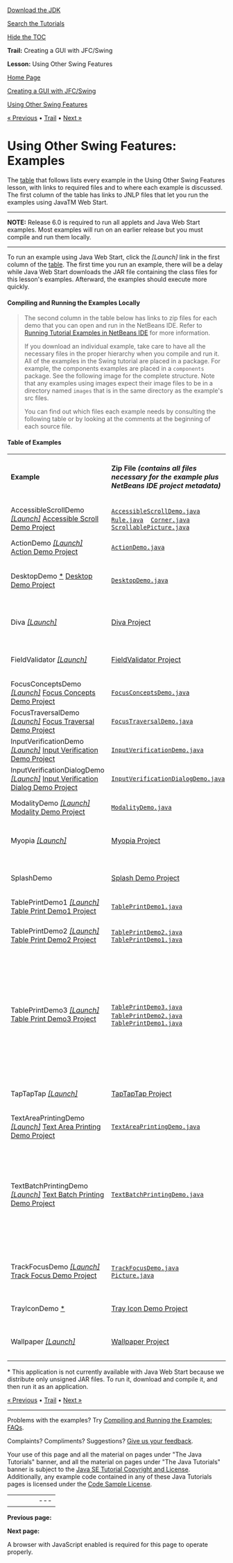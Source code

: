 [Download
the JDK](http://java.sun.com/javase/6/download.jsp)
  
[Search the
Tutorials](../../../search.html)
  
[Hide the TOC](javascript:toggleLeft())

**Trail:** Creating a GUI with JFC/Swing
  
**Lesson:** Using Other Swing Features

[Home Page](../../../index.html)
>
[Creating a GUI with JFC/Swing](../../index.html)
>
[Using Other Swing Features](index.html)

[« Previous](../../examples/components/index.html) • [Trail](../../TOC.html) • [Next »](../../examples/layout/index.html)

# Using Other Swing Features: Examples

The [table](#table) that follows
lists every example in the Using Other Swing Features lesson,
with links to required files and to where each example is discussed.
The first column of the table has links
to JNLP files
that let you run the examples using
JavaTM Web Start.

---

**NOTE:** Release 6.0 is required to run all applets and
Java Web Start examples. Most examples will run on an earlier
release but you must compile and run them locally.

---

To run an example using Java Web Start,
click the *[Launch]* link in the first column of the
[table](#table).
The first time you run an example,
there will be a delay
while Java Web Start downloads the JAR file
containing the class files for this lesson's examples.
Afterward, the examples should execute more quickly.

#### Compiling and Running the Examples Locally

> The second column in the table below has links to zip files for each
> demo that you can open and run in the NetBeans IDE. Refer to
> [Running Tutorial Examples in NetBeans IDE](../../../information/examples.html) for more information.
>
> If you download an individual example,
> take care to have all the necessary files
> in the proper hierarchy when you compile and run it.
> All of the examples in the Swing tutorial are placed in
> a package. For example, the components examples are placed
> in a `components` package.
> See the following image for the complete structure.
> Note that any examples using images expect their image files
> to be in a directory named `images`
> that is in the same directory as the example's src files.
>
> You can find out which files each example needs by consulting the
> following table or by looking at the comments at the beginning of
> each source file.

#### Table of Examples

|  |  |  |  |  |
| --- | --- | --- | --- | --- |
| **Example** | **Zip File   *(contains all files necessary for the example plus NetBeans IDE project metadata)*** | **Source Files *(first file has the main method, except for examples that run only as applets)*** | **Image & Other Files** | **Where Described** |
| AccessibleScrollDemo [*[Launch]*](http://download.oracle.com/javase/tutorialJWS/uiswing/misc/ex6/AccessibleScrollDemo.jnlp) [Accessible Scroll Demo Project](../zipfiles/misc-AccessibleScrollDemoProject.zip) | [`AccessibleScrollDemo.java`](AccessibleScrollDemoProject/src/misc/AccessibleScrollDemo.java)     [`Rule.java`](AccessibleScrollDemoProject/src/misc/Rule.java)     [`Corner.java`](AccessibleScrollDemoProject/src/misc/Corner.java)     [`ScrollablePicture.java`](AccessibleScrollDemoProject/src/misc/ScrollablePicture.java) | | [`youngdad.jpeg`](AccessibleScrollDemoProject/src/misc/images/youngdad.jpeg) | [How to Support Assistive Technologies](../../misc/access.html) |
| ActionDemo [*[Launch]*](http://download.oracle.com/javase/tutorialJWS/uiswing/misc/ex6/ActionDemo.jnlp) [Action Demo Project](../zipfiles/misc-ActionDemoProject.zip) | [`ActionDemo.java`](ActionDemoProject/src/misc/ActionDemo.java) | | [`jlfgr-1_0.jar`](http://developer.java.sun.com/developer/techDocs/hi/repository/) | [How to Use Actions](../../misc/action.html) |
| DesktopDemo [\*](#security) [Desktop Demo Project](../zipfiles/misc-DesktopDemoProject.zip) | [`DesktopDemo.java`](DesktopDemoProject/src/misc/DesktopDemo.java) | | [desk32.gif](DesktopDemoProject/src/misc/images/desk32.gif) | [How to Integrate with the Desktop Class](../../misc/desktop.html) |
| Diva [*[Launch]*](http://download.oracle.com/javase/tutorialJWS/uiswing/misc/ex6/Diva.jnlp) | [Diva Project](../zipfiles/misc-DivaProject.zip) | [`Diva.java`](DivaProject/src/Diva.java) |  | [How to Decorate Components with JLayer](../../misc/jlayer.html#events) |
| FieldValidator [*[Launch]*](http://download.oracle.com/javase/tutorialJWS/uiswing/misc/ex6/FieldValidator.jnlp) | [FieldValidator Project](../zipfiles/misc-FieldValidatorProject.zip) | [`FieldValidator.java`](FieldValidatorProject/src/FieldValidator.java) |  | [How to Decorate Components with JLayer](../../misc/jlayer.html#validation) |
| FocusConceptsDemo [*[Launch]*](http://download.oracle.com/javase/tutorialJWS/uiswing/misc/ex6/FocusConceptsDemo.jnlp) [Focus Concepts Demo Project](../zipfiles/misc-FocusConceptsDemoProject.zip) | [`FocusConceptsDemo.java`](FocusConceptsDemoProject/src/misc/FocusConceptsDemo.java) | |  | [How to Use the Focus Subsystem](../../misc/focus.html) |
| FocusTraversalDemo [*[Launch]*](http://download.oracle.com/javase/tutorialJWS/uiswing/misc/ex6/FocusTraversalDemo.jnlp) [Focus Traversal Demo Project](../zipfiles/misc-FocusTraversalDemoProject.zip) | [`FocusTraversalDemo.java`](FocusTraversalDemoProject/src/misc/FocusTraversalDemo.java) | |  | [How to Use the Focus Subsystem](../../misc/focus.html) |
| InputVerificationDemo [*[Launch]*](http://download.oracle.com/javase/tutorialJWS/uiswing/misc/ex6/InputVerificationDemo.jnlp) [Input Verification Demo Project](../zipfiles/misc-InputVerificationDemoProject.zip) | [`InputVerificationDemo.java`](InputVerificationDemoProject/src/misc/InputVerificationDemo.java) | |  | [How to Use the Focus Subsystem](../../misc/focus.html) |
| InputVerificationDialogDemo [*[Launch]*](http://download.oracle.com/javase/tutorialJWS/uiswing/misc/ex6/InputVerificationDialogDemo.jnlp) [Input Verification Dialog Demo Project](../zipfiles/misc-InputVerificationDialogDemoProject.zip) | [`InputVerificationDialogDemo.java`](InputVerificationDialogDemoProject/src/misc/InputVerificationDialogDemo.java) | |  | [How to Use the Focus Subsystem](../../misc/focus.html) |
| ModalityDemo [*[Launch]*](http://download.oracle.com/javase/tutorialJWS/uiswing/misc/ex6/ModalityDemo.jnlp) [Modality Demo Project](../zipfiles/misc-ModalityDemoProject.zip) | [`ModalityDemo.java`](ModalityDemoProject/src/misc/ModalityDemo.java) | |  | [How to Use Modality in Dialogs](../../misc/modality.html) |
| Myopia [*[Launch]*](http://download.oracle.com/javase/tutorialJWS/uiswing/misc/ex6/Myopia.jnlp) | [Myopia Project](../zipfiles/misc-MyopiaProject.zip) | [`Myopia.java`](MyopiaProject/src/Myopia.java) |  | [How to Decorate Components with JLayer](../../misc/jlayer.html#drawing) |
| SplashDemo | [Splash Demo Project](../zipfiles/misc-SplashDemoProject.zip) | [`SplashDemo.java`](SplashDemoProject/src/misc/SplashDemo.java) | [`splash.gif`](SplashDemoProject/src/misc/images/splash.gif) | [How to Create a Splash Screen](../../misc/splashscreen.html) |
| TablePrintDemo1 [*[Launch]*](http://download.oracle.com/javase/tutorialJWS/uiswing/misc/ex6/TablePrintDemo1.jnlp) [Table Print Demo1 Project](../zipfiles/misc-TablePrintDemo1Project.zip) | [`TablePrintDemo1.java`](TablePrintDemo1Project/src/misc/TablePrintDemo1.java) | | [`failed.png`](TablePrintDemo1Project/src/misc/images/failed.png), [`passed.png`](TablePrintDemo1Project/src/misc/images/passed.png). | [How to Print Tables](../../misc/printtable.html) |
| TablePrintDemo2 [*[Launch]*](http://download.oracle.com/javase/tutorialJWS/uiswing/misc/ex6/TablePrintDemo2.jnlp) [Table Print Demo2 Project](../zipfiles/misc-TablePrintDemo2Project.zip) | [`TablePrintDemo2.java`](TablePrintDemo2Project/src/misc/TablePrintDemo2.java)    [`TablePrintDemo1.java`](TablePrintDemo2Project/src/misc/TablePrintDemo1.java) | | [`failed.png`](TablePrintDemo2Project/src/misc/images/failed.png), [`passed.png`](TablePrintDemo2Project/src/misc/images/passed.png) [`failed-BW.png`](TablePrintDemo2Project/src/misc/images/failed-BW.png), [`passed-BW.png`](TablePrintDemo2Project/src/misc/images/passed-BW.png). | [How to Print Tables](../../misc/printtable.html) |
| TablePrintDemo3 [*[Launch]*](http://download.oracle.com/javase/tutorialJWS/uiswing/misc/ex6/TablePrintDemo3.jnlp) [Table Print Demo3 Project](../zipfiles/misc-TablePrintDemo3Project.zip) | [`TablePrintDemo3.java`](TablePrintDemo3Project/src/misc/TablePrintDemo3.java)    [`TablePrintDemo2.java`](TablePrintDemo3Project/src/misc/TablePrintDemo2.java)    [`TablePrintDemo1.java`](TablePrintDemo3Project/src/misc/TablePrintDemo1.java) | | [`failed.png`](TablePrintDemo3Project/src/misc/images/failed.png), [`passed.png`](TablePrintDemo3Project/src/misc/images/passed.png) [`failed-BW.png`](TablePrintDemo3Project/src/misc/images/failed-BW.png), [`passed-BW.png`](TablePrintDemo3Project/src/misc/images/passed-BW.png) [`clipBottom.png`](TablePrintDemo3Project/src/misc/images/clipBottom.png), [`clipBottomLeft.png`](TablePrintDemo3Project/src/misc/images/clipBottomLeft.png) [`clipBottomRight.png`](TablePrintDemo3Project/src/misc/images/clipBottomRight.png), [`clipLeft.png`](TablePrintDemo3Project/src/misc/images/clipLeft.png), [`clipRight.png`](TablePrintDemo3Project/src/misc/images/clipRight.png), [`clipTop.png`](TablePrintDemo3Project/src/misc/images/clipTop.png), [`clipTopCenter.png`](TablePrintDemo3Project/src/misc/images/clipTopCenter.png), [`clipTopLeft.png`](TablePrintDemo3Project/src/misc/images/clipTopLeft.png), [`clipTopRight.png`](TablePrintDemo3Project/src/misc/images/clipTopRight.png), [`finalGrades.png`](TablePrintDemo3Project/src/misc/images/finalGrades.png). | [How to Print Tables](../../misc/printtable.html) |
| TapTapTap [*[Launch]*](http://download.oracle.com/javase/tutorialJWS/uiswing/misc/ex6/TapTapTap.jnlp) | [TapTapTap Project](../zipfiles/misc-TapTapTapProject.zip) | [`TapTapTap.java`](TapTapTapProject/src/TapTapTap.java) |  | [How to Decorate Components with JLayer](../../misc/jlayer.html#animating) |
| TextAreaPrintingDemo [*[Launch]*](http://download.oracle.com/javase/tutorialJWS/uiswing/misc/ex6/TextAreaPrintingDemo.jnlp) [Text Area Printing Demo Project](../zipfiles/misc-TextAreaPrintingDemoProject.zip) | [`TextAreaPrintingDemo.java`](TextAreaPrintingDemoProject/src/misc/TextAreaPrintingDemo.java) | | [`print.png`](TextAreaPrintingDemoProject/src/misc/images/print.png), [`toprint.txt`](TextAreaPrintingDemoProject/src/misc/toprint.txt), [`guide.txt`](TextAreaPrintingDemoProject/src/misc/guide.txt). | [How to Print Text](../../misc/printtext.html) |
| TextBatchPrintingDemo [*[Launch]*](http://download.oracle.com/javase/tutorialJWS/uiswing/misc/ex6/TextBatchPrintingDemo.jnlp) [Text Batch Printing Demo Project](../zipfiles/misc-TextBatchPrintingDemoProject.zip) | [`TextBatchPrintingDemo.java`](TextBatchPrintingDemoProject/src/misc/TextBatchPrintingDemo.java) | | [`index.html`](TextBatchPrintingDemoProject/src/misc/index.html), [`chapter1.html`](TextBatchPrintingDemoProject/src/misc/chapter1.html), [`chapter2.html`](TextBatchPrintingDemoProject/src/misc/chapter2.html), [`chapter3.html`](TextBatchPrintingDemoProject/src/misc/chapter3.html), [`chapter4.html`](TextBatchPrintingDemoProject/src/misc/chapter4.html), [`chapter5.html`](TextBatchPrintingDemoProject/src/misc/chapter5.html), [`chapter6.html`](TextBatchPrintingDemoProject/src/misc/chapter6.html), [`chapter7.html`](TextBatchPrintingDemoProject/src/misc/chapter7.html), [`chapter8.html`](TextBatchPrintingDemoProject/src/misc/chapter8.html), [`chapter9.html`](TextBatchPrintingDemoProject/src/misc/chapter9.html), [`chapter10.html`](TextBatchPrintingDemoProject/src/misc/chapter10.html), [`chapter11.html`](TextBatchPrintingDemoProject/src/misc/chapter11.html). | [How to Print Text](../../misc/printtext.html) |
| TrackFocusDemo [*[Launch]*](http://download.oracle.com/javase/tutorialJWS/uiswing/misc/ex6/TrackFocusDemo.jnlp) [Track Focus Demo Project](../zipfiles/misc-TrackFocusDemoProject.zip) | [`TrackFocusDemo.java`](TrackFocusDemoProject/src/misc/TrackFocusDemo.java)    [`Picture.java`](TrackFocusDemoProject/src/misc/Picture.java) | | [`Maya.jpg`](TrackFocusDemoProject/src/misc/images/Maya.jpg), [`Anya.jpg`](TrackFocusDemoProject/src/misc/images/Anya.jpg), [`Laine.jpg`](TrackFocusDemoProject/src/misc/images/Laine.jpg), [`Cosmo.jpg`](TrackFocusDemoProject/src/misc/images/Cosmo.jpg), [`Adele.jpg`](TrackFocusDemoProject/src/misc/images/Adele.jpg), [`Alexi.jpg`](TrackFocusDemoProject/src/misc/images/Alexi.jpg). | [How to Use the Focus Subsystem](../../misc/focus.html) |
| TrayIconDemo [\*](#security) | [Tray Icon Demo Project](../zipfiles/misc-TrayIconDemoProject.zip) | [`TrayIconDemo.java`](TrayIconDemoProject/src/misc/TrayIconDemo.java) | [`bulb.gif`](TrayIconDemoProject/src/misc/images/bulb.gif) | [How to Use the System Tray](../../misc/systemtray.html) |
| Wallpaper [*[Launch]*](http://download.oracle.com/javase/tutorialJWS/uiswing/misc/ex6/Wallpaper.jnlp) | [Wallpaper Project](../zipfiles/misc-WallpaperProject.zip) | [`Wallpaper.java`](WallpaperProject/src/Wallpaper.java) |  | [How to Decorate Components with JLayer](../../misc/jlayer.html#drawing) |

  
\*
This application is not currently available
with Java Web Start
because we distribute only unsigned JAR files.
To run it, download and compile it,
and then run it as an application.

[« Previous](../../examples/components/index.html)
•
[Trail](../../TOC.html)
•
[Next »](../../examples/layout/index.html)

---

Problems with the examples? Try [Compiling and Running
the Examples: FAQs](../../../information/run-examples.html).
  
Complaints? Compliments? Suggestions? [Give
us your feedback](http://download.oracle.com/javase/feedback.html).

Your use of this page and all the material on pages under "The Java Tutorials" banner,
and all the material on pages under "The Java Tutorials" banner is subject to the [Java SE Tutorial Copyright
and License](../../../information/license.html).
Additionally, any example code contained in any of these Java
Tutorials pages is licensed under the
[Code
Sample License](http://developers.sun.com/license/berkeley_license.html).

|  |  |  |  |  |
| --- | --- | --- | --- | --- |
| |  |  | | --- | --- | | duke image | Oracle logo | | [About Oracle](http://www.oracle.com/us/corporate/index.html) | [Oracle Technology Network](http://www.oracle.com/technology/index.html) | [Terms of Service](https://www.samplecode.oracle.com/servlets/CompulsoryClickThrough?type=TermsOfService) | Copyright © 1995, 2011 Oracle and/or its affiliates. All rights reserved. |

**Previous page:**
  
**Next page:**




A browser with JavaScript enabled is required for this page to operate properly.